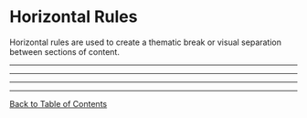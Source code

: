 # Horizontal Rules

Horizontal rules are used to create a thematic break or visual separation between sections of content.

---

***

___

---
[Back to Table of Contents](./README.md)